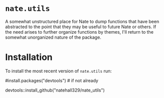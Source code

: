 # `nate.utils`
A somewhat unstructured place for Nate to dump functions that have been abstracted to the point that they may be useful to future Nate or others. If the need arises to further organize functions by themes, I'll return to the somewhat unorganized nature of the package.

# Installation
To install the most recent version of `nate.utils` run:

#install.packages("devtools") # if not already

devtools::install_github("natehall329/nate_utils")
